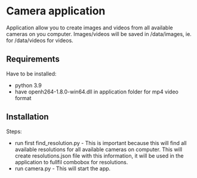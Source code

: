 # Camera application

Application allow you to create images and videos from all available cameras on you computer. Images/videos will be saved in /data/images, ie. for /data/videos for videos.

## Requirements

Have to be installed:
* python 3.9
* have openh264-1.8.0-win64.dll in application folder for mp4 video format

## Installation

Steps:
* run first find_resolution.py - This is important because this will find all available resolutions for all available cameras on computer. This will create resolutions.json file with this information, it will be used in the application to fullfil combobox for resolutions.
* run camera.py - This will start the app.
